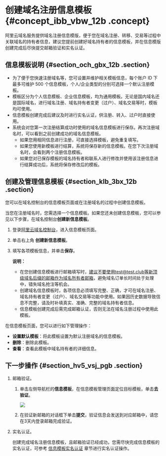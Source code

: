 # 创建域名注册信息模板 {#concept_ibb_vbw_12b .concept}

阿里云域名服务提供域名注册信息模版，便于您在域名注册、转移、交易等过程中关联域名的持有者信息，建议您提前创建好域名持有者的信息模板，并在信息模版创建完成后尽快提交邮箱验证和实名认证。

## 信息模板说明 {#section_och_gbx_12b .section}

-   为了便于您快速注册域名等，您可设置并维护相关模板信息，每个账户 ID 下最多可维护 500 个信息模板，个人/企业类型的分别可选择一个默认注册模板。
-   模板区分为个人信息模板、企业信息模板，均为通用模板。无论是国内域名还是国际域名，进行域名注册、域名持有者变更（过户）、域名交易等时，模板均可使用。
-   信息模板创建完成后建议及时进行实名认证，供注册、转入、过户时直接使用。
-   系统会对您第一次注册结算成功时使用的域名信息模板进行保存。再次注册域名时，可以看到之前创建成功的域名信息模板。
    -   如果您用相同信息进行注册，可直接选择模板，避免重复填写。
    -   如果您使用新模板进行结算，系统将保存新的信息模板。在您下次注册域名时，会看到两个注册信息模板。
    -   如果您对已保存模板的域名持有者和联系人进行修改并使用该注册信息进行结算成功后，系统将保存修改后的模板。

## 创建及管理信息模板 {#section_klb_3bx_12b .section}

您可以在域名控制台的信息模板页面或在注册域名的过程中创建信息模板。

当您在注册域名时，您需选择一个信息模板。如果您还未创建信息模板，您可以参见以下步骤，在域名控制台**创建新信息模板**。

1.  登录[阿里云域名控制台](https://dc.console.aliyun.com)，进入信息模板页面。
2.  单击右上角 **创建新信息模板**。
3.  填写各项模板信息，并单击**保存**。

    **说明：** 

    -   在您创建信息模板进行邮箱填写时，建议不要使用test@test.club等新顶级域名后缀的邮箱作为域名所有者邮箱，避免域名订单长时间处于处理中，错失域名抢注等机会。
    -   创建域名信息模板时，各项信息必须填写完整、正确，才可在域名注册、域名持有者变更（过户）、域名交易等功能中使用。如果因历史数据导致信息不完整，请及时补填真实、准确、完整的域名持有者信息。
    -   信息模板创建完成后需完成邮箱认证，否则无法在域名注册过程中使用此模板。

在信息模板页面，您可以进行如下管理操作：

-   **设置默认模板**：将此模板设置为默认注册域名的信息模板。
-   **删除**：删除此模板。
-   **查看**：查看此模板中域名持有者的详细信息。

## 下一步操作 {#section_hv5_vsj_pgb .section}

1.  邮箱验证。
    1.  单击左侧导航栏的**信息模板**，在信息模板管理页面定位目标模板，单击**去验证**。

        ![](http://static-aliyun-doc.oss-cn-hangzhou.aliyuncs.com/assets/img/14329/155408101041624_zh-CN.png)

    2.  在验证新邮箱的对话框下单击**提交**，验证信息会发送到对应邮箱中，请您在3天内登录邮箱完成验证。
2.  实名认证。

    创建完成域名注册信息模板，且邮箱验证已经成功，您需尽快完成信息模板的实名认证，可参考 [信息模板实名认证](../../../../../cn.zh-CN/域名实名认证/实名认证操作步骤/通用域名实名认证.md#section_ihp_kfj_bhb) 章节进行实名认证操作。


